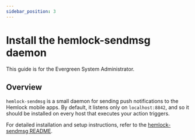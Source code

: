 ```yaml
---
sidebar_position: 3
---
```

# Install the hemlock-sendmsg daemon

This guide is for the Evergreen System Administrator.

## Overview

`hemlock-sendmsg` is a small daemon for sending push notifications to the Hemlock mobile apps.
By default, it listens only on `localhost:8842`, and so it should be installed on every host
that executes your action triggers.

For detailed installation and setup instructions, refer to the
[hemlock-sendmsg README](https://github.com/kenstir/hemlock-sendmsg/blob/main/README.md).
